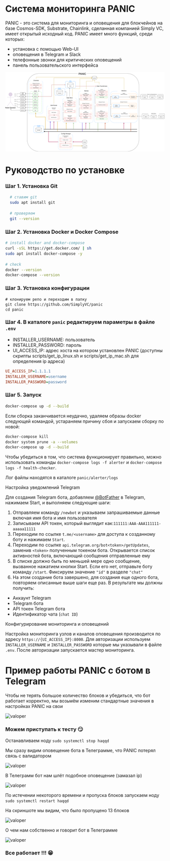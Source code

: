 # Система мониторинга PANIC

PANIC - это система для мониторинга и оповещения для блокчейнов на базе Cosmos-SDK, Substrate, Chainlink,  сделанная компанией Simply VC, имеет открытый исходный код.
PANIC имеет много функций, среди которых: 
- установка с помощью Web-UI
- оповещения в Telegram и Slack
- телефонные звонки для критических оповещений
- панель пользовательского интерфейса

![valoper](https://raw.githubusercontent.com/SimplyVC/panic/master/docs/images/IMG_PANIC_DESIGN_10X.png)

# Руководство по установке 

### Шаг 1. Установка Git 

```bash
  # ставим git
  sudo apt install git
  
  # проверяем
  git --version

  ```
### Шаг 2. Установка Docker и Docker Compose


```bash
# install docker and docker-compose
curl -sSL https://get.docker.com/ | sh
sudo apt install docker-compose -y

# check
docker --version
docker-compose --version
```

### Шаг 3. Установка конфигурации

```ash
# клонируем репо и переходим в папку
git clone https://github.com/SimplyVC/panic
cd panic
```

### Шаг 4. В каталоге `panic` редактируем параметры в файле `.env`

- INSTALLER_USERNAME: пользователь
- INSTALLER_PASSWORD: пароль
- UI_ACCESS_IP: адрес хоста на котором установлен PANIC (доступны скрипты scripts/get_ip_linux.sh и scripts/get_ip_mac.sh для определения ip адреса)

```ini
UI_ACCESS_IP=1.1.1.1
INSTALLER_USERNAME=username
INSTALLER_PASSWORD=password
```

### Шаг 5. Запуск

```bash
docker-compose up -d --build
```
Если сборка заканчивается неудачно, удаляем образы docker следующей командой, устараняем причину сбоя и запускаем сборку по новой:

```bash
docker-compose kill
docker system prune -a --volumes
docker-compose up -d --build
```

Чтобы убедиться в том, что система функционирует правильно, можно использовать команды `docker-compose logs -f alerter` и `docker-compose logs -f health-checker`.

Лог файлы находятся в каталоге `panic/alerter/logs`



 Настройка уведомлений Telegram

Для создания Telegram бота, добавляем [@BotFather](https://telegram.me/BotFather) в Telegram, нажимаем Start, и выполняем следующие шаги:

1. Отправляем команду `/newbot` и указываем запрашиваемые данные включая имя бота и имя пользователя
2. Записываем API токен, который выглядит как:`111111:AAA-AAA111111-aaaaa11111`
3. Переходим по ссылке `t.me/<username>` для доступа к созданному боту и нажимаем `Start`.
4. Переходим по ссылке `api.telegram.org/bot<token>/getUpdates`, заменив `<token>` полученным токеном бота. Открывается список активностей бота, включающий сообщения отправленные ему
5. В списке должно быть по меньшей мере одно сообщение, вызванное нажатием кнопки Start. Если его нет, отправьте боту команду `/start`. Фиксируем значение `"id"` в разделе `"chat"`
6. На этом создание бота завершено, для создания еще одного бота, повторяем описанные выше шаги еще раз.
В результате мы должны получить:
- Аккаунт Telegram
- Telegram бота
- API токен Telegram бота
- Идентификатор чата (`chat ID`) 

 Конфигурирование мониторинга и оповещений

Настройка мониторинга узлов и каналов оповещения производится по адресу `https://{UI_ACCESS_IP}:8000`. Для авторизации используем `INSTALLER_USERNAME` и `INSTALLER_PASSWORD` которые мы указывали в файле `.env`. 
После авторизации запускается мастер мониторинга.

# Пример работы PANIC с ботом в Telegram

Чтобы не терять большое количество блоков и убедиться, что бот работает корректно, мы возьмём изменим стандартные значения в настройках PANIC на свои

![valoper](https://github.com/quxeed/PANIC_monitoring_system_HAQQ/blob/main/PANIC_test_settings.png)

### Можем приступать к тесту 😏

Останавливаем ноду
```sudo systemctl stop haqqd```

Мы сразу видим оповещение бота в Телеграмме, что PANIC потерял связь с валидатором

![valoper](https://github.com/quxeed/PANIC_monitoring_system_HAQQ/blob/main/HAQQ_stop.png)

В Телеграмм бот нам шлёт подобное оповещение (замазал ip)

![valoper](https://raw.githubusercontent.com/quxeed/PANIC_monitoring_system_HAQQ/main/PANIC_bot_1st_warn.png?token=GHSAT0AAAAAABV7U2JRZGPZDOJBATMSDPVWY2KZPEA)

По истечении некоторого времени и пропуска блоков запускаем ноду ```sudo systemctl restart haqqd```

На скриншоте мы видим, что было пропущено 13 блоков

![valoper](https://raw.githubusercontent.com/quxeed/PANIC_monitoring_system_HAQQ/main/HAQQ_end_test.png?token=GHSAT0AAAAAABV7U2JQNJ3OD7R3GQXUPYZEY2KZXBA)

О чем нам собственно и говорит бот в Телеграмме

![valoper](https://raw.githubusercontent.com/quxeed/PANIC_monitoring_system_HAQQ/main/PANIC_blocks_warn.png?token=GHSAT0AAAAAABV7U2JRAIZ2MCPCRIZZ6W46Y2KZZEQ)

### Все работает !!! 😁
